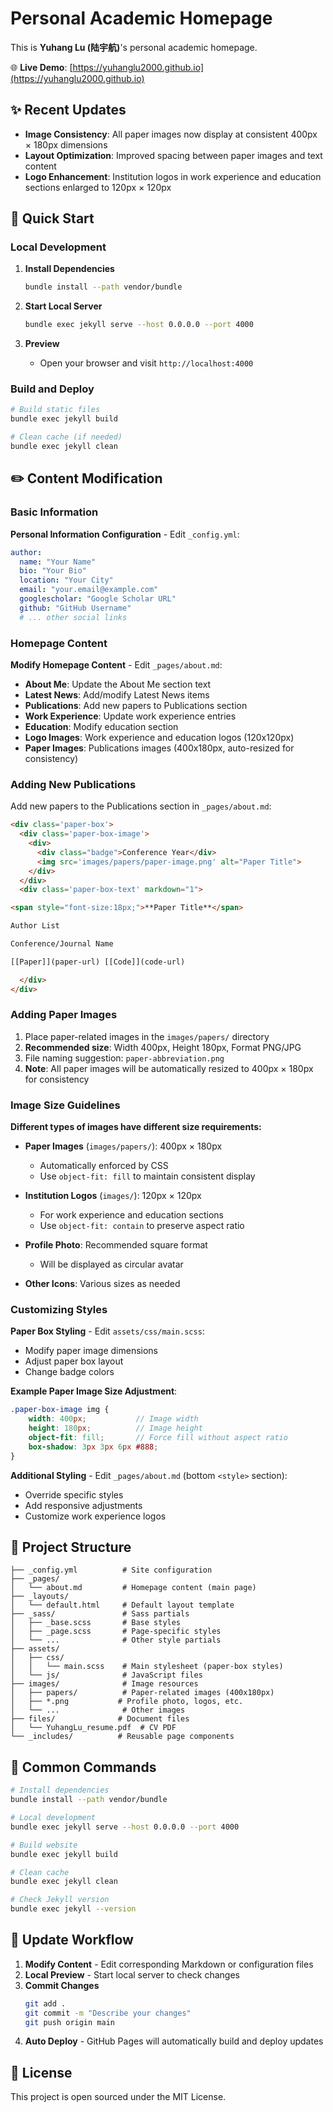 # Personal Academic Homepage

This is **Yuhang Lu (陆宇航)**'s personal academic homepage.

🌐 **Live Demo**: [https://yuhanglu2000.github.io](https://yuhanglu2000.github.io)

## ✨ Recent Updates

- **Image Consistency**: All paper images now display at consistent 400px × 180px dimensions
- **Layout Optimization**: Improved spacing between paper images and text content
- **Logo Enhancement**: Institution logos in work experience and education sections enlarged to 120px × 120px

## 🚀 Quick Start

### Local Development

1. **Install Dependencies**
   ```bash
   bundle install --path vendor/bundle
   ```

2. **Start Local Server**
   ```bash
   bundle exec jekyll serve --host 0.0.0.0 --port 4000
   ```

3. **Preview**
   - Open your browser and visit `http://localhost:4000`

### Build and Deploy

```bash
# Build static files
bundle exec jekyll build

# Clean cache (if needed)
bundle exec jekyll clean
```

## ✏️ Content Modification

### Basic Information

**Personal Information Configuration** - Edit `_config.yml`:
```yaml
author:
  name: "Your Name"
  bio: "Your Bio"
  location: "Your City"
  email: "your.email@example.com"
  googlescholar: "Google Scholar URL"
  github: "GitHub Username"
  # ... other social links
```

### Homepage Content

**Modify Homepage Content** - Edit `_pages/about.md`:

- **About Me**: Update the About Me section text
- **Latest News**: Add/modify Latest News items
- **Publications**: Add new papers to Publications section
- **Work Experience**: Update work experience entries
- **Education**: Modify education section
- **Logo Images**: Work experience and education logos (120x120px)
- **Paper Images**: Publications images (400x180px, auto-resized for consistency)

### Adding New Publications

Add new papers to the Publications section in `_pages/about.md`:

```html
<div class='paper-box'>
  <div class='paper-box-image'>
    <div>
      <div class="badge">Conference Year</div>
      <img src='images/papers/paper-image.png' alt="Paper Title">
    </div>
  </div>
  <div class='paper-box-text' markdown="1">

<span style="font-size:18px;">**Paper Title**</span>

Author List

Conference/Journal Name

[[Paper]](paper-url) [[Code]](code-url)

  </div>
</div>
```

### Adding Paper Images

1. Place paper-related images in the `images/papers/` directory
2. **Recommended size**: Width 400px, Height 180px, Format PNG/JPG
3. File naming suggestion: `paper-abbreviation.png`
4. **Note**: All paper images will be automatically resized to 400px × 180px for consistency

### Image Size Guidelines

**Different types of images have different size requirements:**

- **Paper Images** (`images/papers/`): 400px × 180px
  - Automatically enforced by CSS
  - Use `object-fit: fill` to maintain consistent display
  
- **Institution Logos** (`images/`): 120px × 120px
  - For work experience and education sections
  - Use `object-fit: contain` to preserve aspect ratio
  
- **Profile Photo**: Recommended square format
  - Will be displayed as circular avatar
  
- **Other Icons**: Various sizes as needed

### Customizing Styles

**Paper Box Styling** - Edit `assets/css/main.scss`:
- Modify paper image dimensions
- Adjust paper box layout
- Change badge colors

**Example Paper Image Size Adjustment**:
```scss
.paper-box-image img {
    width: 400px;           // Image width
    height: 180px;          // Image height
    object-fit: fill;       // Force fill without aspect ratio
    box-shadow: 3px 3px 6px #888;
}
```

**Additional Styling** - Edit `_pages/about.md` (bottom `<style>` section):
- Override specific styles
- Add responsive adjustments
- Customize work experience logos

## 📁 Project Structure

```
├── _config.yml          # Site configuration
├── _pages/              
│   └── about.md         # Homepage content (main page)
├── _layouts/            
│   └── default.html     # Default layout template
├── _sass/               # Sass partials
│   ├── _base.scss       # Base styles
│   ├── _page.scss       # Page-specific styles
│   └── ...              # Other style partials
├── assets/              
│   ├── css/
│   │   └── main.scss    # Main stylesheet (paper-box styles)
│   └── js/              # JavaScript files
├── images/              # Image resources
│   ├── papers/          # Paper-related images (400x180px)
│   ├── *.png           # Profile photo, logos, etc.
│   └── ...              # Other images
├── files/              # Document files
│   └── YuhangLu_resume.pdf  # CV PDF
└── _includes/          # Reusable page components
```

## 🔧 Common Commands

```bash
# Install dependencies
bundle install --path vendor/bundle

# Local development
bundle exec jekyll serve --host 0.0.0.0 --port 4000

# Build website
bundle exec jekyll build

# Clean cache
bundle exec jekyll clean

# Check Jekyll version
bundle exec jekyll --version
```

## 📝 Update Workflow

1. **Modify Content** - Edit corresponding Markdown or configuration files
2. **Local Preview** - Start local server to check changes
3. **Commit Changes**
   ```bash
   git add .
   git commit -m "Describe your changes"
   git push origin main
   ```
4. **Auto Deploy** - GitHub Pages will automatically build and deploy updates

## 📄 License

This project is open sourced under the MIT License.
